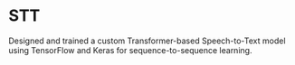 # STT
Designed and trained a custom Transformer-based Speech-to-Text model using
TensorFlow and Keras for sequence-to-sequence learning.

